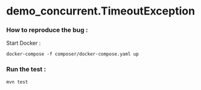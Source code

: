 # demo_concurrent.TimeoutException

### How to reproduce the bug :

Start Docker :
```
docker-compose -f composer/docker-compose.yaml up
```

### Run the test :

```
mvn test
```
